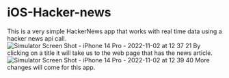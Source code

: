 # iOS-Hacker-news
This is a very simple HackerNews app that works with real time data using a hacker news api call.![Simulator Screen Shot - iPhone 14 Pro - 2022-11-02 at 12 37 21](https://user-images.githubusercontent.com/108877052/199480499-bbd99d76-4df2-423a-a176-0a8bdff587f5.png)
By clicking on a title it will take us to the web page that has the news article.![Simulator Screen Shot - iPhone 14 Pro - 2022-11-02 at 12 39 40](https://user-images.githubusercontent.com/108877052/199481062-e9b933ba-1aac-4a11-9aff-26cd4215d571.png)
More changes will come for this app.
